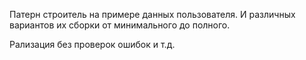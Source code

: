 Патерн строитель на примере данных пользователя.
И различных вариантов их сборки от минимального до полного.

Рализация без проверок ошибок и т.д.